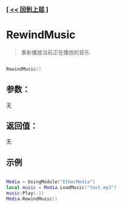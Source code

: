 ### [[ << 回到上层 ]](README.md)

# RewindMusic

> 重新播放当前正在播放的音乐

```lua

RewindMusic()

```

## 参数：

无

## 返回值：

无

## 示例

```lua

Media = UsingModule("EtherMedia")
local music = Media.LoadMusic("test.mp3")
music:Play(-1)
Media.RewindMusic()

```